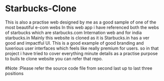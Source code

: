 # Starbucks-Clone
This is also a practise web designed by me as a good sample of one of the most beautiful e-com webs
In this web app i have referenced both the webs of starbucks which are starbucks.com Internation web and for india starbucks.in Mainly this website is cloned as it is
Starbucks.in has a ver good and impactful UI.
This is a good example of good branding and luxerious user interfaces which feels like really premium for users.
so in that project i have tried to cover everything minute details as a practise purpose to buils te clone website you can refer that repo.

#Note :Please refer the source code file from second last up to last three positions 
